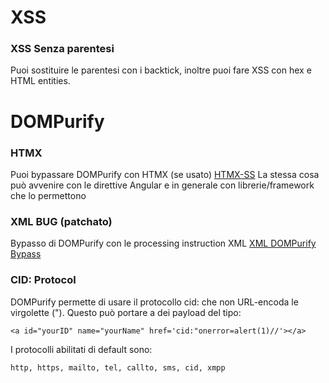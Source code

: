 # XSS
### XSS Senza parentesi
Puoi sostituire le parentesi con i backtick, inoltre puoi fare XSS con hex e HTML entities.

# DOMPurify
### HTMX
Puoi bypassare DOMPurify con HTMX (se usato) [HTMX-SS](https://blog.criticalthinkingpodcast.io/p/0-days-htmx-ss-with-mathias)
La stessa cosa può avvenire con le direttive Angular e in generale con librerie/framework che lo permettono

### XML BUG (patchato)

Bypasso di DOMPurify con le processing instruction XML [XML DOMPurify Bypass](https://blog.slonser.info/posts/dompurify-node-type-confusion/)

### CID: Protocol

DOMPurify permette di usare il protocollo cid: che non URL-encoda le virgolette ("). Questo può portare a dei payload del tipo:
```
<a id="yourID" name="yourName" href='cid:"onerror=alert(1)//'></a>
```
I protocolli abilitati di default sono: 
```
http, https, mailto, tel, callto, sms, cid, xmpp
```

